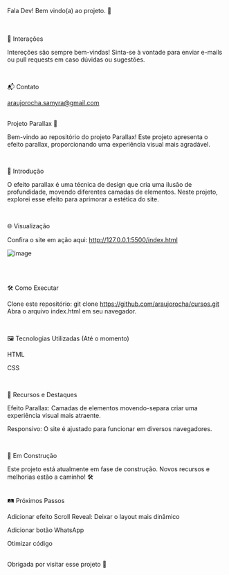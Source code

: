 Fala Dev! Bem vindo(a) ao projeto. 👊
<br />
<br />
<br />

🤝 Interações

Intereções são sempre bem-vindas! Sinta-se à vontade para enviar e-mails ou pull requests em caso dúvidas ou sugestões.

<br />

📬 Contato

araujorocha.samyra@gmail.com 
<br />
<br />

Projeto Parallax 🚧

Bem-vindo ao repositório do projeto Parallax! Este projeto apresenta o efeito parallax, proporcionando uma experiência visual mais agradável.

<br />

🚀 Introdução

O efeito parallax é uma técnica de design que cria uma ilusão de profundidade, movendo diferentes camadas de elementos. Neste projeto, explorei esse efeito para aprimorar a estética do site.

<br />

🌐 Visualização

Confira o site em ação aqui: http://127.0.0.1:5500/index.html

![image](https://github.com/araujorocha/cursos/assets/86613048/f86f02c4-62b2-4b98-a3cc-00869438b3f9)


<br />
<br />

🛠️ Como Executar

Clone este repositório: git clone https://github.com/araujorocha/cursos.git
Abra o arquivo index.html em seu navegador.

<br />

🖼️ Tecnologias Utilizadas (Até o momento)

HTML

CSS

<br />

🌈 Recursos e Destaques

Efeito Parallax: Camadas de elementos movendo-separa criar uma experiência visual mais atraente.

Responsivo: O site é ajustado para funcionar em diversos navegadores.

<br />

🚧 Em Construção

Este projeto está atualmente em fase de construção. Novos recursos e melhorias estão a caminho! 🛠️
<br />
<br />

🛤️ Próximos Passos

Adicionar efeito Scroll Reveal: Deixar o layout mais dinâmico 

Adicionar botão WhatsApp

Otimizar código
<br />
<br />


Obrigada por visitar esse projeto 🌟
